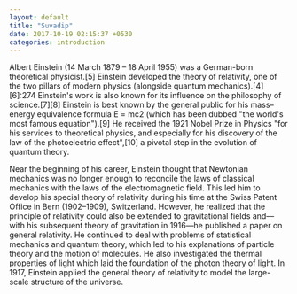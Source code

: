 ```yaml
---
layout: default
title: "Suvadip"
date: 2017-10-19 02:15:37 +0530
categories: introduction
---
```


Albert Einstein (14 March 1879 – 18 April 1955) was a German-born theoretical physicist.[5] Einstein developed the theory of relativity, one of the two pillars of modern physics (alongside quantum mechanics).[4][6]:274 Einstein's work is also known for its influence on the philosophy of science.[7][8] Einstein is best known by the general public for his mass–energy equivalence formula E = mc2 (which has been dubbed "the world's most famous equation").[9] He received the 1921 Nobel Prize in Physics "for his services to theoretical physics, and especially for his discovery of the law of the photoelectric effect",[10] a pivotal step in the evolution of quantum theory.

Near the beginning of his career, Einstein thought that Newtonian mechanics was no longer enough to reconcile the laws of classical mechanics with the laws of the electromagnetic field. This led him to develop his special theory of relativity during his time at the Swiss Patent Office in Bern (1902–1909), Switzerland. However, he realized that the principle of relativity could also be extended to gravitational fields and—with his subsequent theory of gravitation in 1916—he published a paper on general relativity. He continued to deal with problems of statistical mechanics and quantum theory, which led to his explanations of particle theory and the motion of molecules. He also investigated the thermal properties of light which laid the foundation of the photon theory of light. In 1917, Einstein applied the general theory of relativity to model the large-scale structure of the universe.